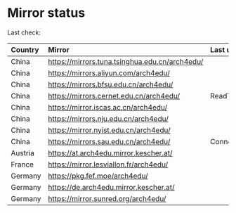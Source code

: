 <script src="./time.js"></script>
# Mirror status
Last check: <script type="text/javascript">localize(1744705949.88873);</script>

|Country|Mirror|Last update|
|:------|:-----|:----------|
|China|https://mirrors.tuna.tsinghua.edu.cn/arch4edu/|<script type="text/javascript">localize(1744656198);</script>|
|China|https://mirrors.aliyun.com/arch4edu/|<script type="text/javascript">localize(1744656198);</script>|
|China|https://mirrors.bfsu.edu.cn/arch4edu/|<script type="text/javascript">localize(1744656198);</script>|
|China|https://mirrors.cernet.edu.cn/arch4edu/|ReadTimeout|
|China|https://mirror.iscas.ac.cn/arch4edu/|<script type="text/javascript">localize(1744656198);</script>|
|China|https://mirrors.nju.edu.cn/arch4edu/|<script type="text/javascript">localize(1744613100);</script>|
|China|https://mirror.nyist.edu.cn/arch4edu/|<script type="text/javascript">localize(1744656198);</script>|
|China|https://mirrors.sau.edu.cn/arch4edu/|ConnectionError|
|Austria|https://at.arch4edu.mirror.kescher.at/|<script type="text/javascript">localize(1744656198);</script>|
|France|https://mirror.lesviallon.fr/arch4edu/|<script type="text/javascript">localize(1744656198);</script>|
|Germany|https://pkg.fef.moe/arch4edu/|<script type="text/javascript">localize(1744656198);</script>|
|Germany|https://de.arch4edu.mirror.kescher.at/|<script type="text/javascript">localize(1744656198);</script>|
|Germany|https://mirror.sunred.org/arch4edu/|<script type="text/javascript">localize(1744656198);</script>|

<script src="./tablefilter/tablefilter.js"></script>
<script src="./table.js"></script>